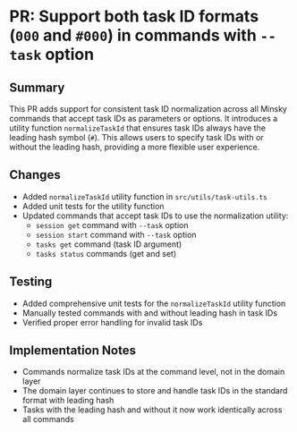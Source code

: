 # PR: Support both task ID formats (`000` and `#000`) in commands with `--task` option

## Summary

This PR adds support for consistent task ID normalization across all Minsky commands that accept task IDs as parameters or options. It introduces a utility function `normalizeTaskId` that ensures task IDs always have the leading hash symbol (`#`). This allows users to specify task IDs with or without the leading hash, providing a more flexible user experience.

## Changes

- Added `normalizeTaskId` utility function in `src/utils/task-utils.ts`
- Added unit tests for the utility function
- Updated commands that accept task IDs to use the normalization utility:
  - `session get` command with `--task` option
  - `session start` command with `--task` option
  - `tasks get` command (task ID argument)
  - `tasks status` commands (get and set)

## Testing

- Added comprehensive unit tests for the `normalizeTaskId` utility function
- Manually tested commands with and without leading hash in task IDs
- Verified proper error handling for invalid task IDs

## Implementation Notes

- Commands normalize task IDs at the command level, not in the domain layer
- The domain layer continues to store and handle task IDs in the standard format with leading hash
- Tasks with the leading hash and without it now work identically across all commands
